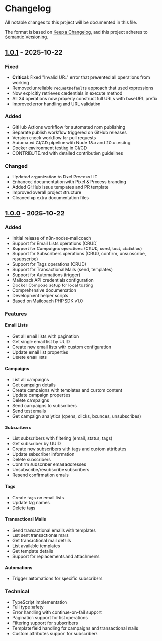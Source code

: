 # Changelog

All notable changes to this project will be documented in this file.

The format is based on [Keep a Changelog](https://keepachangelog.com/en/1.0.0/),
and this project adheres to [Semantic Versioning](https://semver.org/spec/v2.0.0.html).

## [1.0.1] - 2025-10-22

### Fixed
- **Critical**: Fixed "Invalid URL" error that prevented all operations from working
- Removed unreliable `requestDefaults` approach that used expressions
- Now explicitly retrieves credentials in execute method
- All 34 operations now properly construct full URLs with baseURL prefix
- Improved error handling and URL validation

### Added
- GitHub Actions workflow for automated npm publishing
- Separate publish workflow triggered on GitHub releases
- Version check workflow for pull requests
- Automated CI/CD pipeline with Node 18.x and 20.x testing
- Docker environment testing in CI/CD
- CONTRIBUTE.md with detailed contribution guidelines

### Changed
- Updated organization to Pixel Process UG
- Enhanced documentation with Pixel & Process branding
- Added GitHub issue templates and PR template
- Improved overall project structure
- Cleaned up extra documentation files

## [1.0.0] - 2025-10-22

### Added

- Initial release of n8n-nodes-mailcoach
- Support for Email Lists operations (CRUD)
- Support for Campaigns operations (CRUD, send, test, statistics)
- Support for Subscribers operations (CRUD, confirm, unsubscribe, resubscribe)
- Support for Tags operations (CRUD)
- Support for Transactional Mails (send, templates)
- Support for Automations (trigger)
- Mailcoach API credentials configuration
- Docker Compose setup for local testing
- Comprehensive documentation
- Development helper scripts
- Based on Mailcoach PHP SDK v1.0

### Features

#### Email Lists
- Get all email lists with pagination
- Get single email list by UUID
- Create new email lists with custom configuration
- Update email list properties
- Delete email lists

#### Campaigns
- List all campaigns
- Get campaign details
- Create campaigns with templates and custom content
- Update campaign properties
- Delete campaigns
- Send campaigns to subscribers
- Send test emails
- Get campaign analytics (opens, clicks, bounces, unsubscribes)

#### Subscribers
- List subscribers with filtering (email, status, tags)
- Get subscriber by UUID
- Create new subscribers with tags and custom attributes
- Update subscriber information
- Delete subscribers
- Confirm subscriber email addresses
- Unsubscribe/resubscribe subscribers
- Resend confirmation emails

#### Tags
- Create tags on email lists
- Update tag names
- Delete tags

#### Transactional Mails
- Send transactional emails with templates
- List sent transactional mails
- Get transactional mail details
- List available templates
- Get template details
- Support for replacements and attachments

#### Automations
- Trigger automations for specific subscribers

### Technical

- TypeScript implementation
- Full type safety
- Error handling with continue-on-fail support
- Pagination support for list operations
- Filtering support for subscribers
- Template field handling for campaigns and transactional mails
- Custom attributes support for subscribers

[1.0.1]: https://github.com/Pixel-Process-UG/n8n-mailcoach/releases/tag/v1.0.1
[1.0.0]: https://github.com/Pixel-Process-UG/n8n-mailcoach/releases/tag/v1.0.0

